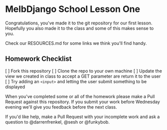 # MelbDjango School Lesson One

Congratulations, you've made it to the git repository for our first lesson. Hopefully you also made it to the class
and some of this makes sense to you.

Check our RESOURCES.md for some links we think you'll find handy.


## Homework Checklist

[ ] Fork this repository
[ ] Clone the repo to your own machine
[ ] Update the view we created in class to accept a GET parameter are return it to the user
[ ] Try adding an `<input>` and letting the user submit something to be displayed

When you've completed some or all of the homework please make a Pull Request against this repository. If you submit
your work before Wednesday evening we'll give you feedback before the next class.

If you'd like help, make a Pull Request with your incomplete work and ask a question to @darrenfrenkel, @sesh or
@funkybob.

